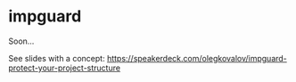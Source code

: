 # impguard

Soon...

See slides with a concept: https://speakerdeck.com/olegkovalov/impguard-protect-your-project-structure
